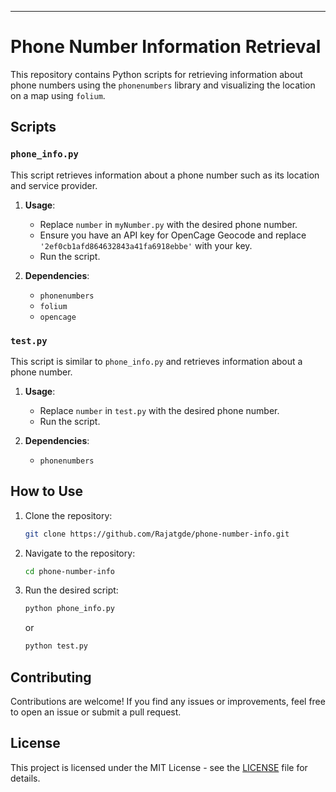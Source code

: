 ---

# Phone Number Information Retrieval

This repository contains Python scripts for retrieving information about phone numbers using the `phonenumbers` library and visualizing the location on a map using `folium`.

## Scripts

### `phone_info.py`

This script retrieves information about a phone number such as its location and service provider.

1. **Usage**:
    - Replace `number` in `myNumber.py` with the desired phone number.
    - Ensure you have an API key for OpenCage Geocode and replace `'2ef0cb1afd864632843a41fa6918ebbe'` with your key.
    - Run the script.

2. **Dependencies**:
    - `phonenumbers`
    - `folium`
    - `opencage`

### `test.py`

This script is similar to `phone_info.py` and retrieves information about a phone number.

1. **Usage**:
    - Replace `number` in `test.py` with the desired phone number.
    - Run the script.

2. **Dependencies**:
    - `phonenumbers`

## How to Use

1. Clone the repository:

    ```bash
    git clone https://github.com/Rajatgde/phone-number-info.git
    ```

2. Navigate to the repository:

    ```bash
    cd phone-number-info
    ```

3. Run the desired script:

    ```bash
    python phone_info.py
    ```

    or

    ```bash
    python test.py
    ```

## Contributing

Contributions are welcome! If you find any issues or improvements, feel free to open an issue or submit a pull request.

## License

This project is licensed under the MIT License - see the [LICENSE](LICENSE) file for details.
